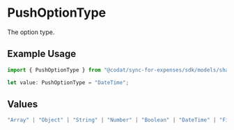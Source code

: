 # PushOptionType

The option type.

## Example Usage

```typescript
import { PushOptionType } from "@codat/sync-for-expenses/sdk/models/shared";

let value: PushOptionType = "DateTime";
```

## Values

```typescript
"Array" | "Object" | "String" | "Number" | "Boolean" | "DateTime" | "File" | "MultiPart"
```
